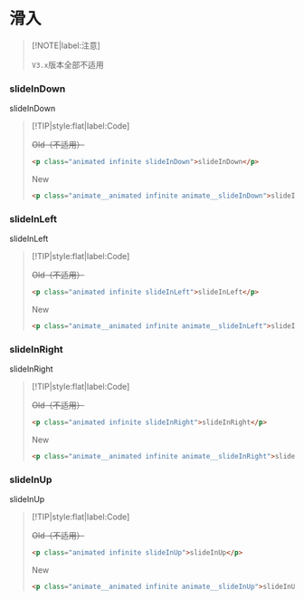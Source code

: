# 滑入

<!-- toc -->

> [!NOTE|label:注意]
>
> `V3.x`版本全部不适用

### slideInDown

<p class="animated infinite slideInDown">slideInDown</p>

> [!TIP|style:flat|label:Code]
>
> ~~<span class="tip">Old</span>（不适用）~~
>
> ```html
> <p class="animated infinite slideInDown">slideInDown</p>
> ```
>
> <span class="tip">New</span>
>
> ```html
> <p class="animate__animated infinite animate__slideInDown">slideInDown</p>
> ```

### slideInLeft

<p class="animated infinite slideInLeft">slideInLeft</p>

> [!TIP|style:flat|label:Code]
>
> ~~<span class="tip">Old</span>（不适用）~~
>
> ```html
> <p class="animated infinite slideInLeft">slideInLeft</p>
> ```
>
> <span class="tip">New</span>
>
> ```html
> <p class="animate__animated infinite animate__slideInLeft">slideInLeft</p>
> ```

### slideInRight

<p class="animated infinite slideInRight">slideInRight</p>

> [!TIP|style:flat|label:Code]
>
> ~~<span class="tip">Old</span>（不适用）~~
>
> ```html
> <p class="animated infinite slideInRight">slideInRight</p>
> ```
>
> <span class="tip">New</span>
>
> ```html
> <p class="animate__animated infinite animate__slideInRight">slideInRight</p>
> ```

### slideInUp

<p class="animated infinite slideInUp">slideInUp</p>

> [!TIP|style:flat|label:Code]
>
> ~~<span class="tip">Old</span>（不适用）~~
>
> ```html
> <p class="animated infinite slideInUp">slideInUp</p>
> ```
>
> <span class="tip">New</span>
>
> ```html
> <p class="animate__animated infinite animate__slideInUp">slideInUp</p>
> ```

<!-- endtoc -->